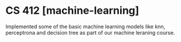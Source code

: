 # CS 412 [machine-learning]
Implemented some of the basic machine learning models like knn, perceptrona and decision tree as part of our machine leraning course.
